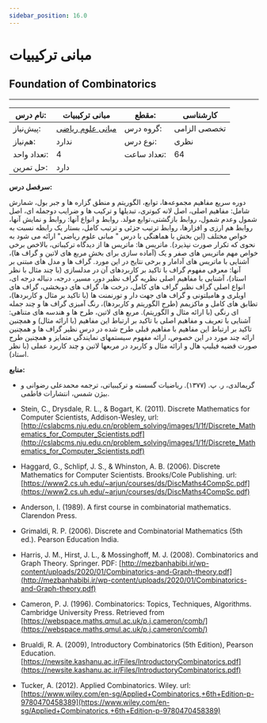 ```yaml
---
sidebar_position: 16.0
---
```

# مبانی ترکیبیات
## Foundation of Combinatorics
_______________________________________________________________________________
| نام درس:    | مبانی ترکیبیات                                           | مقطع:       | کارشناسی     |
| ----------- | -------------------------------------------------------- | ----------- | ------------ |
| پیش‌نیاز:   | [مبانی علوم ریاضی](../base/Foundation-of-Mathematics.md) | گروه درس:   | تخصصی الزامی |
| هم‌نیاز:    | ندارد                                                    | نوع درس:    | نظری         |
| تعداد واحد: | 4                                                        | تعداد ساعت: | 64           |
| حل تمرین:   |  دارد                                                    |             |              |

**سرفصل درس:**

دوره سریع مفاهیم مجموعه‌ها، توابع، الگوریتم و منطق گزاره ها و جبر بول، شمارش شامل: مفاهیم اصلی، اصل لانه کبوتری، تبدیلها و ترکیب ها و ضرایب دوجمله ای، اصل شمول وعدم شمول، روابط بازگشتی،توابع مولد. روابط و انواع آنها: روابط و نمایش آنها، روابط هم ارزی و افزارها، روابط ترتیب جزئی و ترتیب کامل، بستار یک رابطه نسبت به خواص مختلف (این بخش با هماهنگی با درس " مبانی علوم ریاضی" ارائه می شود به نحوی که تکرار صورت نپذیرد). ماتریس ها: ماتریس ها از دیدگاه ترکیباتی، بالاخص برخی خواص مهم ماتریس های صفر و یک (آماده سازی برای بخش مربع های لاتین و گراف ها)، آشنایی با ماتریس های آدامار و برخی نتایج در این مورد. گراف ها و مدل های مبتنی بر آنها: معرفی مفهوم گراف با تاکید بر کاربردهای آن در مدلسازی (با چند مثال با نظر استاد)، آشنایی با مفاهیم اصلی نظریه گراف نظیر دور، مسیر، درجه، دنباله درجه ای، انواع اصلی گراف نظیر گراف های کامل، درخت ها، گراف های دوبخشی، گراف های اویلری و هامیلتونی و گراف های جهت دار و تورنمنت ها (با تاکید بر مثال و کاربردها)، تطابق های کامل و ماکزیمم (طرح الگوریتم و کاربردها)، رنگ آمیزی گراف ها و چند جمله ای رنگی (با ارائه مثال و الگوریتم). مربع های لاتین، طرح ها و هندسه های متناهی: آشنایی با تعریف و مفاهیم اصلی با تاکید بر ارتباط این مفاهیم (با ارائه مثال) و همچنین تاکید بر ارتباط این مفاهیم با مفاهیم قبلی طرح شده در درس نظیر گراف ها و همچنین ارائه چند مورد در این خصوص، ارائه مفهوم سیستمهای نمایندگی متمایز  و همچنین طرح صورت قضیه فیلیپ هال و ارائه مثال و کاربرد در مربعها لاتین و چند کاربرد عملی (با نظر استاد).

**منابع:**


- گریمالدی، ر. پ. (۱۳۷۷). ریاضیات گسسته و ترکیبیاتی، ترجمه محمدعلی رضوانی و بیژن شمس، انتشارات فاطمی.

- Stein, C., Drysdale, R. L., & Bogart, K. (2011). Discrete Mathematics for Computer Scientists, Addison-Wesley, url: [http://cslabcms.nju.edu.cn/problem_solving/images/1/1f/Discrete_Mathematics_for_Computer_Scientists.pdf](http://cslabcms.nju.edu.cn/problem_solving/images/1/1f/Discrete_Mathematics_for_Computer_Scientists.pdf)

- Haggard, G., Schlipf, J. S., & Whinston, A. B. (2006). Discrete Mathematics for Computer Scientists. Brooks/Cole Publishing. url: [https://www2.cs.uh.edu/~arjun/courses/ds/DiscMaths4CompSc.pdf](https://www2.cs.uh.edu/~arjun/courses/ds/DiscMaths4CompSc.pdf)

- Anderson, I. (1989). A first course in combinatorial mathematics. Clarendon Press.

- Grimaldi, R. P. (2006). Discrete and Combinatorial Mathematics (5th ed.). Pearson Education India.

- Harris, J. M., Hirst, J. L., & Mossinghoff, M. J. (2008). Combinatorics and Graph Theory. Springer. PDF: [http://mezbanhabibi.ir/wp-content/uploads/2020/01/Combinatorics-and-Graph-theory.pdf](http://mezbanhabibi.ir/wp-content/uploads/2020/01/Combinatorics-and-Graph-theory.pdf)

- Cameron, P. J. (1996). Combinatorics: Topics, Techniques, Algorithms. Cambridge University Press. Retrieved from [https://webspace.maths.qmul.ac.uk/p.j.cameron/comb/](https://webspace.maths.qmul.ac.uk/p.j.cameron/comb/)

- Brualdi, R. A. (2009), Introductory Combinatorics (5th Edition), Pearson Education. [https://newsite.kashanu.ac.ir/Files/IntroductoryCombinatorics.pdf](https://newsite.kashanu.ac.ir/Files/IntroductoryCombinatorics.pdf)

- Tucker, A. (2012). Applied Combinatorics. Wiley. url: [https://www.wiley.com/en-sg/Applied+Combinatorics,+6th+Edition-p-9780470458389](https://www.wiley.com/en-sg/Applied+Combinatorics,+6th+Edition-p-9780470458389)
